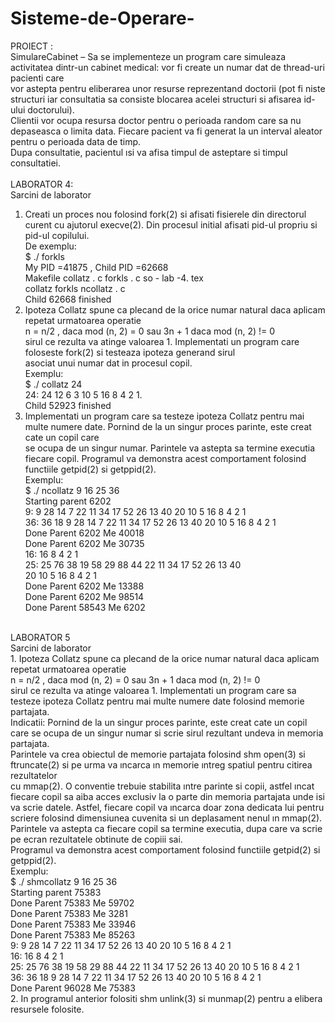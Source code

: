 # Sisteme-de-Operare-
PROIECT :  <br />
SimulareCabinet – Sa se implementeze un program care simuleaza activitatea dintr-un cabinet medical: vor fi create un numar dat de thread-uri pacienti care  <br />
vor astepta pentru eliberarea unor resurse reprezentand doctorii (pot fi niste structuri iar consultatia sa consiste blocarea acelei structuri si afisarea id-ului doctorului). <br />
Clientii vor ocupa resursa doctor pentru o perioada random care sa nu depaseasca o limita data. Fiecare pacient va fi generat la un interval aleator pentru o perioada data de timp.  <br />
Dupa consultatie, pacientul ısi va afisa timpul de asteptare si timpul consultatiei.  <br />
 <br />
LABORATOR 4:<br />
Sarcini de laborator<br />
1. Creati un proces nou folosind fork(2) si afisati fisierele din directorul curent cu ajutorul execve(2). Din procesul initial afisati pid-ul propriu si 
 pid-ul copilului. <br />
 De exemplu:<br />
$ ./ forkls <br />
My PID =41875 , Child PID =62668<br />
Makefile collatz . c forkls . c so - lab -4. tex <br />
collatz forkls ncollatz . c <br />
Child 62668 finished <br />
2. Ipoteza Collatz spune ca plecand de la orice numar natural daca aplicam repetat urmatoarea operatie <br />
n = n/2 , daca mod (n, 2) = 0 sau 3n + 1 daca  mod (n, 2) != 0 <br />
sirul ce rezulta va atinge valoarea 1. Implementati un program care foloseste fork(2) si testeaza ipoteza generand sirul <br />
asociat unui numar dat in procesul copil. <br />
Exemplu: <br />
$ ./ collatz 24 <br />
24: 24 12 6 3 10 5 16 8 4 2 1. <br />
Child 52923 finished <br />
3. Implementati un program care sa testeze ipoteza Collatz pentru mai multe numere date. Pornind de la un singur proces parinte, este creat cate un copil care <br /> se ocupa  de un singur numar. Parintele va astepta sa termine executia fiecare copil.  Programul va demonstra acest comportament folosind functiile getpid(2) si getppid(2). <br />
  Exemplu: <br />
$ ./ ncollatz 9 16 25 36 <br />
Starting parent 6202 <br />
9: 9 28 14 7 22 11 34 17 52 26 13 40 20 10 5 16 8 4 2 1 <br />
36: 36 18 9 28 14 7 22 11 34 17 52 26 13 40 20 10 5 16 8 4 2 1 <br />
Done Parent 6202 Me 40018 <br />
Done Parent 6202 Me 30735 <br />
16: 16 8 4 2 1 <br />
25: 25 76 38 19 58 29 88 44 22 11 34 17 52 26 13 40 <br />
20 10 5 16 8 4 2 1 <br />
Done Parent 6202 Me 13388 <br />
Done Parent 6202 Me 98514 <br />
Done Parent 58543 Me 6202 <br />
 <br />
LABORATOR 5   <br />
 Sarcini de laborator  <br />
1. Ipoteza Collatz spune ca plecand de la orice numar natural daca aplicam repetat urmatoarea operatie  <br />
n = n/2 , daca mod (n, 2) = 0 sau 3n + 1 daca  mod (n, 2) != 0 <br />
sirul ce rezulta va atinge valoarea 1. Implementati un program care sa testeze ipoteza Collatz pentru mai multe numere date folosind memorie partajata. <br />
Indicatii: Pornind de la un singur proces parinte, este creat cate un copil care se ocupa de un singur numar si scrie sirul rezultant undeva in memoria partajata.<br/> Parintele va crea obiectul de memorie partajata folosind shm open(3) si ftruncate(2) si pe urma va ıncarca ın memorie ıntreg spatiul pentru citirea rezultatelor <br />
cu mmap(2). O conventie trebuie stabilita ıntre parinte si copii, astfel ıncat fiecare copil sa aiba acces exclusiv la o parte din memoria partajata unde isi  <br /> 
va scrie datele. Astfel, fiecare copil va ıncarca doar zona dedicata lui pentru scriere folosind dimensiunea cuvenita si un deplasament nenul ın mmap(2).  <br />
Parintele va astepta ca fiecare copil sa termine executia, dupa care va scrie pe ecran rezultatele obtinute de copiii sai.  <br />
Programul va demonstra acest comportament folosind functiile getpid(2) si getppid(2).  <br />
Exemplu:  <br />
$ ./ shmcollatz 9 16 25 36  <br />
Starting parent 75383  <br />
Done Parent 75383 Me 59702  <br />
Done Parent 75383 Me 3281  <br />
Done Parent 75383 Me 33946  <br />
Done Parent 75383 Me 85263  <br />
9: 9 28 14 7 22 11 34 17 52 26 13 40 20 10 5 16 8 4 2 1  <br />
16: 16 8 4 2 1  <br />
25: 25 76 38 19 58 29 88 44 22 11 34 17 52 26 13 40 20 10 5 16 8 4 2 1  <br />
36: 36 18 9 28 14 7 22 11 34 17 52 26 13 40 20 10 5 16 8 4 2 1  <br />
Done Parent 96028 Me 75383  <br />
2. In programul anterior folositi shm unlink(3) si munmap(2) pentru a elibera resursele folosite.  <br />
 <br /> 

